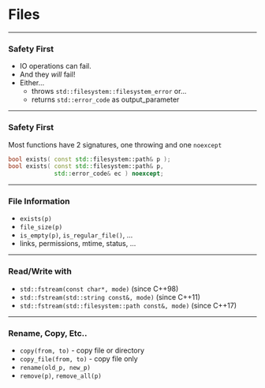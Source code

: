 # Files

---

### Safety First
* IO operations can fail.
* And they _will_ fail!
* Either...
  * throws `std::filesystem::filesystem_error` or...
  * returns `std::error_code` as output_parameter

---

### Safety First
Most functions have 2 signatures, one throwing and one `noexcept`

```cpp
bool exists( const std::filesystem::path& p );
bool exists( const std::filesystem::path& p,
             std::error_code& ec ) noexcept;
```

---

### File Information
* `exists(p)`
* `file_size(p)`
* `is_empty(p)`, `is_regular_file()`, ...
* links, permissions, mtime, status, ...

---

### Read/Write with <fstream>
* `std::fstream(const char*, mode)` (since C++98)
* `std::fstream(std::string const&, mode)` (since C++11)
* `std::fstream(std::filesystem::path const&, mode)` (since C++17)

---

### Rename, Copy, Etc..
* `copy(from, to)`  - copy file or directory
* `copy_file(from, to)` - copy file only
* `rename(old_p, new_p)`
* `remove(p)`, `remove_all(p)`
